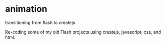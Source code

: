 # animation
transitioning from flash to createjs

Re-coding some of my old Flash projects using createjs, javascript, css, and html.
